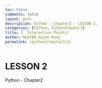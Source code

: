 ```yaml
---
toc: false
comments: false
layout: post
description: Python - Chapter3 - LESSON 2.
categories: [Python, PythonChapter3]
title: 2. Interaction Points!
author: NGUYEN Huynh Dung
permalink: /python/chapter3/2/
---
```


# LESSON 2
Python - Chapter2



